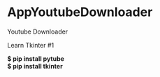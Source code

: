 # AppYoutubeDownloader
Youtube Downloader

Learn Tkinter #1  

**$ pip install pytube**  
**$ pip install tkinter** 
